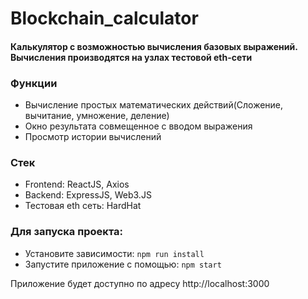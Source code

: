 # Blockchain_calculator

#### Калькулятор с возможностью вычисления базовых выражений. Вычисления производятся на узлах тестовой eth-сети 

### Функции
* Вычисление простых математических действий(Сложение, вычитание, умножение, деление)
* Окно результата совмещенное с вводом выражения
* Просмотр истории вычислений

### Стек
* Frontend: ReactJS, Axios
* Backend: ExpressJS, Web3.JS
* Тестовая eth сеть: HardHat

### Для запуска проекта:
* Установите зависимости: `npm run install`
* Запустите приложение с помощью: `npm start`

Приложение будет доступно по адресу http://localhost:3000